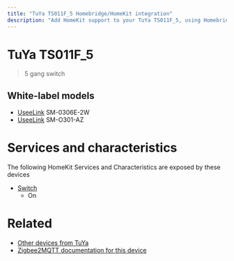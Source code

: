 ```yaml
---
title: "TuYa TS011F_5 Homebridge/HomeKit integration"
description: "Add HomeKit support to your TuYa TS011F_5, using Homebridge, Zigbee2MQTT and homebridge-z2m."
---
```

<!---
This file has been GENERATED using src/docgen/docgen.ts
DO NOT EDIT THIS FILE MANUALLY!
-->
# TuYa TS011F_5
> 5 gang switch


## White-label models
* [UseeLink](../index.md#useelink) SM-0306E-2W
* [UseeLink](../index.md#useelink) SM-O301-AZ

# Services and characteristics
The following HomeKit Services and Characteristics are exposed by
these devices

* [Switch](../../switch.md)
  * On


# Related
* [Other devices from TuYa](../index.md#tuya)
* [Zigbee2MQTT documentation for this device](https://www.zigbee2mqtt.io/devices/TS011F_5.html)